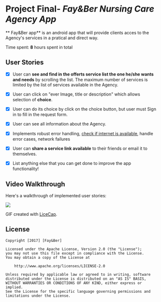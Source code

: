 # Project Final- *Fay&Ber Nursing Care Agency App*

** Fay&Ber app** is an android app that will provide clients acces to the Agency's services in a pratical and direct way.

Time spent: **8** hours spent in total

## User Stories

* [X] User can **see and find in the offerts service list the one he/she wants and needs** by scrolling the list. The maximum number of services is limited by the list of services available in the Agency.
* [X] User can click on "ever Image, title or description" which allows selection of **choice**.
* [X] User can do its choice by click on the choice button, but user must Sign in to fill in the request form.
* [X] User can see all information about the Agency.
* [X] Implements robust error handling, [check if internet is available](http://guides.codepath.com/android/Sending-and-Managing-Network-Requests#checking-for-network-connectivity), handle error cases, network failures
* [X] User can **share a service link available** to their friends or email it to themselves.

* [X] List anything else that you can get done to improve the app functionality!

## Video Walkthrough

Here's a walkthrough of implemented user stories:

<img src="http://i.imgur.com/QLXvh2e.gif" />

GIF created with [LiceCap](http://www.cockos.com/licecap/).

## License

    Copyright [2017] [Fay&Ber]

    Licensed under the Apache License, Version 2.0 (the "License");
    you may not use this file except in compliance with the License.
    You may obtain a copy of the License at

        http://www.apache.org/licenses/LICENSE-2.0

    Unless required by applicable law or agreed to in writing, software
    distributed under the License is distributed on an "AS IS" BASIS,
    WITHOUT WARRANTIES OR CONDITIONS OF ANY KIND, either express or implied.
    See the License for the specific language governing permissions and
    limitations under the License.
